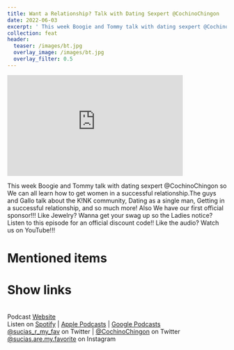 ```yaml
---
title: Want a Relationship? Talk with Dating Sexpert @CochinoChingon
date: 2022-06-03
excerpt: ' This week Boogie and Tommy talk with dating sexpert @CochinoChingon so We can all learn how to get women in a successful relationship.The guys and Gallo talk about the K!NK community, Dating as a single man, Getting in a successful relationship, and so much more! Also We have our first official sponsor!!! Like Jewelry? Wanna get your swag up so the Ladies notice? Listen to this episode for an official discount code!! Like the audio? Watch us on YouTube!!!  '
collection: feat
header:
  teaser: /images/bt.jpg
  overlay_image: /images/bt.jpg
  overlay_filter: 0.5
---
```


<iframe src='https://open.spotify.com/embed/episode/6v1ACdbhtU9sgyGjRg4hTV' width='80%' height='232' frameborder='0' allowtransparency='true' allow='encrypted-media'></iframe>

This week Boogie and Tommy talk with dating sexpert @CochinoChingon so We can all learn how to get women in a successful relationship.The guys and Gallo talk about the K!NK community, Dating as a single man, Getting in a successful relationship, and so much more! Also We have our first official sponsor!!! Like Jewelry? Wanna get your swag up so the Ladies notice? Listen to this episode for an official discount code!! Like the audio? Watch us on YouTube!!!

# Mentioned items



# Show links

<br> Podcast [Website](https://sucias.xyz)  <a href='https://sucias.xyz'><i class='fas fa-link'></i></a>
<br> Listen on [Spotify](https://open.spotify.com/show/3XjoipCU3QzeIaQAAQpBdW)  <a href='https://open.spotify.com/show/3XjoipCU3QzeIaQAAQpBdW'><i class='fab fa-spotify'></i></a> | [Apple Podcasts](https://podcasts.apple.com/us/podcast/sucias-are-my-favorite/id1548173787)<i class='fas fa-podcast'></i> | [Google Podcasts](https://podcasts.google.com/feed/aHR0cHM6Ly9hbmNob3IuZm0vcy80MjI0YzYzYy9wb2RjYXN0L3Jzcw)  <a href='https://podcasts.google.com/feed/aHR0cHM6Ly9hbmNob3IuZm0vcy80MjI0YzYzYy9wb2RjYXN0L3Jzcw'><i class='fab fa-google-play'></i></a>
<br> [@sucias_r_my_fav](https://twitter.com/sucias_r_my_fav) on Twitter  <a href='https://twitter.com/sucias_r_my_fav'><i class='fab fa-twitter'></i></a> |  [@CochinoChingon](https://twitter.com/cochinochingon) on Twitter <a href='https://twitter.com/cochinochingon'><i class='fab fa-twitter'></i></a>
<br> [@sucias.are.my.favorite](https://instagram.com/sucias.are.my.favorite) on Instagram  <a href='https://www.instagram.com/sucias.are.my.favorite'><i class='fa-brands fa-instagram-square'></i></a>
